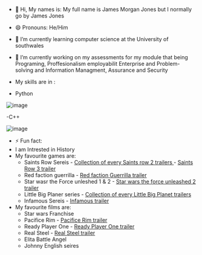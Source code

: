 <!DOCTYPE html>
<html>
<body>

- 👋 Hi, My names is:
My full name is James Morgan Jones but I normally go by James Jones

- 😄 Pronouns: He/Him

- 🌱 I’m currently learning  computer science at the University of southwales

- 🔭 I’m currently working on my assessments for my module that being Programing, Proffesionalism employabilit Enterprise and Problem-solving and Information Managment, Assurance and Security 
  
- My skills are in :
- Python
  
![image](https://github.com/user-attachments/assets/e18b0534-3f12-40cc-be6c-4cd331045eef) 

-C++ 

![image](https://github.com/user-attachments/assets/fa6e124e-b948-4041-b716-090b405c8bab)

- ⚡ Fun fact:
- I am Intrested in History
- My favourite games are:
  - Saints Row Sereis
             - <a href="https://www.youtube.com/watch?v=PIS_0coqo4Q"> Collection of every Saints row 2 trailers </a>
             - <a href="https://www.youtube.com/watch?v=csTf2Z7xlQ0"> Saints Row 3 trailer </a> 
  - Red faction guerrilla
              - <a href="https://www.youtube.com/watch?v=20D1o6H5FUE"> Red faction Guerrilla trailer </a> 
  -  Star wasr the Force unleshed 1 & 2
              - <a href="https://www.youtube.com/watch?v=9Gclxgy2A_M"> Star wars the force unleashed 2 trailer </a> 
  -  Little Big Planer series
              - <a href="https://www.youtube.com/watch?v=E5bnE7qCQ3w"> Collection of every Little Big Planet trailers </a> 
  -  Infamous Sereis
              - <a href="https://www.youtube.com/watch?v=9cwNtyfdiaE"> Infamous trailer </a> 
- My favourite films are:
  - Star wars Franchise
  - Pacifice Rim
               - <a href="https://www.youtube.com/watch?v=A85EtOalcsM"> Pacifice Rim trailer </a> 
  - Ready Player One
               - <a href="https://www.youtube.com/watch?v=cSp1dM2Vj48"> Ready Player One trailer </a> 
  - Real Steel
               - <a href="https://www.youtube.com/watch?v=SwfmV3nn6QA"> Real Steel trailer </a>    
  - Elita Battle Angel
  - Johnny English seires

</body>
</html>
